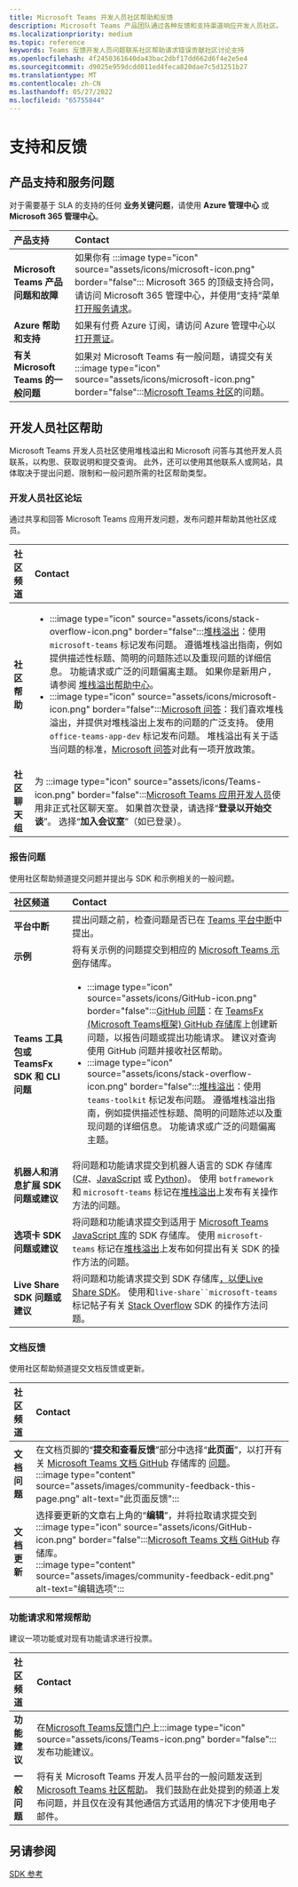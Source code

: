```yaml
---
title: Microsoft Teams 开发人员社区帮助和反馈
description: Microsoft Teams 产品团队通过各种反馈和支持渠道响应开发人员社区。
ms.localizationpriority: medium
ms.topic: reference
keywords: Teams 反馈开发人员问题联系社区帮助请求错误贡献社区讨论支持
ms.openlocfilehash: 4f2450361640da43bac2dbf17dd662d6f4e2e5e4
ms.sourcegitcommit: d9025e959dcdd011ed4feca820dae7c5d1251b27
ms.translationtype: MT
ms.contentlocale: zh-CN
ms.lasthandoff: 05/27/2022
ms.locfileid: "65755844"
---
```

# <a name="support-and-feedback"></a>支持和反馈

## <a name="product-support-and-service-issues"></a>产品支持和服务问题

对于需要基于 SLA 的支持的任何 **业务关键问题**，请使用 **Azure 管理中心** 或 **Microsoft 365 管理中心**。

| **产品支持** | **Contact** |
|:------------|:------------|
| **Microsoft Teams 产品问题和故障** | 如果你有 :::image type="icon" source="assets/icons/microsoft-icon.png" border="false"::: Microsoft 365 的顶级支持合同，请访问 Microsoft 365 管理中心，并使用“支持”菜单[打开服务请求](https://admin.microsoft.com/)。 |
| **Azure 帮助和支持** | 如果有付费 Azure 订阅，请访问 Azure 管理中心以[打开票证](https://ms.portal.azure.com/#blade/Microsoft_Azure_Support/HelpAndSupportBlade/newsupportreq)。 |
| **有关 Microsoft Teams 的一般问题** | 如果对 Microsoft Teams 有一般问题，请提交有关 :::image type="icon" source="assets/icons/microsoft-icon.png" border="false":::[Microsoft Teams 社区](https://answers.microsoft.com/msteams/forum)的问题。|

## <a name="developer-community-help"></a>开发人员社区帮助

Microsoft Teams 开发人员社区使用堆栈溢出和 Microsoft 问答与其他开发人员联系，以构思、获取说明和提交查询。 此外，还可以使用其他联系人或网站，具体取决于提出问题、限制和一般问题所需的社区帮助类型。

### <a name="developer-community-forums"></a>开发人员社区论坛

通过共享和回答 Microsoft Teams 应用开发问题，发布问题并帮助其他社区成员。

| **社区频道**|   **Contact**  |
|:---------------------|:---------------|
|**社区帮助** | <ul> <li>:::image type="icon" source="assets/icons/stack-overflow-icon.png" border="false":::[堆栈溢出](https://stackoverflow.com/questions/tagged/microsoft-teams)：使用 `microsoft-teams` 标记发布问题。 遵循堆栈溢出指南，例如提供描述性标题、简明的问题陈述以及重现问题的详细信息。 功能请求或广泛的问题偏离主题。 如果你是新用户，请参阅 [堆栈溢出帮助中心](https://stackoverflow.com/help)。</li>  <li>:::image type="icon" source="assets/icons/microsoft-icon.png" border="false":::[Microsoft 问答](/answers/topics/office-teams-app-dev.html)：我们喜欢堆栈溢出，并提供对堆栈溢出上发布的问题的广泛支持。 使用 `office-teams-app-dev` 标记发布问题。 堆栈溢出有关于适当问题的标准，[Microsoft 问答](/answers/topics/office-teams-app-dev.html)对此有一项开放政策。 </li><ul> |
| **社区聊天组** | 为 :::image type="icon" source="assets/icons/Teams-icon.png" border="false":::[Microsoft Teams 应用开发人员](https://gitter.im/OfficeDev/MicrosoftTeamsAppDev)使用非正式社区聊天室。 如果首次登录，请选择“**登录以开始交谈**”。 选择“**加入会议室**”（如已登录）。 |

### <a name="report-issues"></a>报告问题

使用社区帮助频道提交问题并提出与 SDK 和示例相关的一般问题。

| **社区频道** | **Contact** |
|:----------------------|:------------|
| **平台中断** | 提出问题之前，检查问题是否已在 [Teams 平台中断](https://aka.ms/TeamsPlatform/Outages)中提出。 |
| **示例** | 将有关示例的问题提交到相应的 [Microsoft Teams 示例](https://github.com/OfficeDev/Microsoft-Teams-Samples)存储库。|
|  **Teams 工具包或 TeamsFx SDK 和 CLI 问题** | <ul><li> :::image type="icon" source="assets/icons/GitHub-icon.png" border="false":::[GitHub 问题](https://github.com/OfficeDev/TeamsFx/issues)：在 [TeamsFx (Microsoft Teams框架) GitHub 存储库](https://github.com/OfficeDev/TeamsFx)上创建新问题，以报告问题或提出功能请求。 建议对查询使用 GitHub 问题并接收社区帮助。 <li> :::image type="icon" source="assets/icons/stack-overflow-icon.png" border="false":::[堆栈溢出](https://stackoverflow.com/questions/tagged/teams-toolkit)：使用 `teams-toolkit` 标记发布问题。 遵循堆栈溢出指南，例如提供描述性标题、简明的问题陈述以及重现问题的详细信息。 功能请求或广泛的问题偏离主题。 </li> </ul> |
| **机器人和消息扩展 SDK 问题或建议** | 将问题和功能请求提交到机器人语言的 SDK 存储库 ([C#](https://github.com/Microsoft/botbuilder-dotnet/)、[JavaScript](https://github.com/Microsoft/botbuilder-js) 或 [Python](https://github.com/Microsoft/botbuilder-python))。 使用 `botframework` 和 `microsoft-teams` 标记在[堆栈溢出](https://stackoverflow.com/questions/tagged/botframework%20microsoft-teams)上发布有关操作方法的问题。 |
| **选项卡 SDK 问题或建议** | 将问题和功能请求提交到适用于 [Microsoft Teams JavaScript 库](https://github.com/OfficeDev/microsoft-teams-library-js/issues)的 SDK 存储库。 使用 `microsoft-teams` 标记在[堆栈溢出](https://stackoverflow.com/questions/tagged/microsoft-teams)上发布如何提出有关 SDK 的操作方法的问题。 |
| **Live Share SDK 问题或建议** | 将问题和功能请求提交到 SDK 存储库[，以便Live Share SDK](https://github.com/microsoft/live-share-sdk)。 使用和`live-share``microsoft-teams`标记帖子有关 [Stack Overflow](https://stackoverflow.com/questions/tagged/live-share+microsoft-teams) SDK 的操作方法问题。 |

### <a name="documentation-feedback"></a>文档反馈

使用社区帮助频道提交文档反馈或更新。

| **社区频道** | **Contact** |
|:--------------------------|:--------------------------|
| **文档问题** | 在文档页脚的“**提交和查看反馈**”部分中选择“**此页面**”，以打开有关 [Microsoft Teams 文档 GitHub](https://github.com/MicrosoftDocs/msteams-docs) 存储库的 [问题](https://github.com/MicrosoftDocs/msteams-docs/issues)。<br/>:::image type="content" source="assets/images/community-feedback-this-page.png" alt-text="此页面反馈":::|
|**文档更新**|选择要更新的文章右上角的“**编辑**”，并将拉取请求提交到 :::image type="icon" source="assets/icons/GitHub-icon.png" border="false":::[Microsoft Teams 文档 GitHub](https://github.com/MicrosoftDocs/msteams-docs) 存储库。 <br /> :::image type="content" source="assets/images/community-feedback-edit.png" alt-text="编辑选项":::|

### <a name="feature-request-and-general-help"></a>功能请求和常规帮助

建议一项功能或对现有功能请求进行投票。

| **社区频道** | **Contact** |
|:----------------------|:------------|
| **功能建议** | 在[Microsoft Teams反馈门户](https://feedbackportal.microsoft.com/feedback/forum/ad198462-1c1c-ec11-b6e7-0022481f8472)上:::image type="icon" source="assets/icons/Teams-icon.png" border="false":::发布功能建议。 |
| **一般问题** | 将有关 Microsoft Teams 开发人员平台的一般问题发送到 [Microsoft Teams 社区帮助](mailto:microsoftteamsdev@microsoft.com)。 我们鼓励在此处提到的频道上发布问题，并且仅在没有其他通信方式适用的情况下才使用电子邮件。 |

## <a name="see-also"></a>另请参阅

[SDK 参考](/javascript/api/overview/msteams-client?view=msteams-client-js-latest&preserve-view=true)
